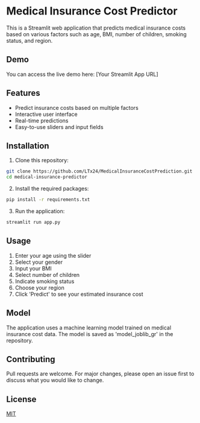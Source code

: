 # Medical Insurance Cost Predictor

This is a Streamlit web application that predicts medical insurance costs based on various factors such as age, BMI, number of children, smoking status, and region.

## Demo

You can access the live demo here: [Your Streamlit App URL]

## Features

- Predict insurance costs based on multiple factors
- Interactive user interface
- Real-time predictions
- Easy-to-use sliders and input fields

## Installation

1. Clone this repository:
```bash
git clone https://github.com/LTx24/MedicalInsuranceCostPrediction.git
cd medical-insurance-predictor
```

2. Install the required packages:
```bash
pip install -r requirements.txt
```

3. Run the application:
```bash
streamlit run app.py
```

## Usage

1. Enter your age using the slider
2. Select your gender
3. Input your BMI
4. Select number of children
5. Indicate smoking status
6. Choose your region
7. Click 'Predict' to see your estimated insurance cost

## Model

The application uses a machine learning model trained on medical insurance cost data. The model is saved as 'model_joblib_gr' in the repository.

## Contributing

Pull requests are welcome. For major changes, please open an issue first to discuss what you would like to change.

## License

[MIT](https://choosealicense.com/licenses/mit/)
